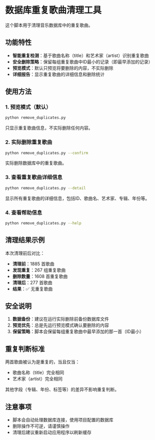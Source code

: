 # 数据库重复歌曲清理工具

这个脚本用于清理音乐数据库中的重复歌曲。

## 功能特性

- **智能重复检测**：基于歌曲名称（title）和艺术家（artist）识别重复歌曲
- **安全删除策略**：保留每组重复歌曲中ID最小的记录（即最早添加的记录）
- **预览模式**：默认只预览将要删除的内容，不实际删除
- **详细报告**：显示重复歌曲的详细信息和删除统计

## 使用方法

### 1. 预览模式（默认）
```bash
python remove_duplicates.py
```
只显示重复歌曲信息，不实际删除任何内容。

### 2. 实际删除重复歌曲
```bash
python remove_duplicates.py --confirm
```
实际删除数据库中的重复歌曲。

### 3. 查看重复歌曲详细信息
```bash
python remove_duplicates.py --detail
```
显示所有重复歌曲的详细信息，包括ID、歌曲名、艺术家、专辑、年份等。

### 4. 查看帮助信息
```bash
python remove_duplicates.py --help
```

## 清理结果示例

本次清理前后对比：
- **清理前**：1885 首歌曲
- **发现重复**：267 组重复歌曲
- **删除数量**：1608 首重复歌曲
- **清理后**：277 首歌曲
- **结果**：✅ 无重复歌曲

## 安全说明

1. **数据备份**：建议在运行实际删除前备份数据库文件
2. **预览优先**：总是先运行预览模式确认要删除的内容
3. **保留策略**：脚本会保留每组重复歌曲中最早添加的那一首（ID最小）

## 重复判断标准

两首歌曲被认为是重复的，当且仅当：
- 歌曲名称（title）完全相同
- 艺术家（artist）完全相同

其他字段（专辑、年份、标签等）的差异不影响重复判断。

## 注意事项

- 脚本会自动处理数据库连接，使用项目配置的数据库
- 删除操作不可逆，请谨慎操作
- 清理后建议重新启动应用程序以刷新缓存 